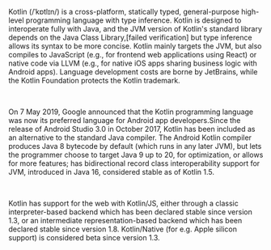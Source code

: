 Kotlin (/ˈkɒtlɪn/) is a cross-platform, statically typed, general-purpose high-level programming language with type inference. Kotlin is designed to interoperate fully with Java, and the JVM version of Kotlin's standard library depends on the Java Class Library,[failed verification] but type inference allows its syntax to be more concise. Kotlin mainly targets the JVM, but also compiles to JavaScript (e.g., for frontend web applications using React) or native code via LLVM (e.g., for native iOS apps sharing business logic with Android apps). Language development costs are borne by JetBrains, while the Kotlin Foundation protects the Kotlin trademark.

<br/>

On 7 May 2019, Google announced that the Kotlin programming language was now its preferred language for Android app developers.Since the release of Android Studio 3.0 in October 2017, Kotlin has been included as an alternative to the standard Java compiler. The Android Kotlin compiler produces Java 8 bytecode by default (which runs in any later JVM), but lets the programmer choose to target Java 9 up to 20, for optimization, or allows for more features; has bidirectional record class interoperability support for JVM, introduced in Java 16, considered stable as of Kotlin 1.5.

<br/>

Kotlin has support for the web with Kotlin/JS, either through a classic interpreter-based backend which has been declared stable since version 1.3, or an intermediate representation-based backend which has been declared stable since version 1.8. Kotlin/Native (for e.g. Apple silicon support) is considered beta since version 1.3.
